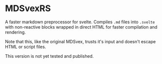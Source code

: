 # MDSvexRS

A faster markdown preprocessor for svelte. Compiles `.md` files into `.svelte` with non-reactive blocks wrapped in direct HTML for faster compilation and rendering.

Note that this, like the original MDSvex, trusts it's input and doesn't escape HTML or script files.

This version is not yet tested and published.